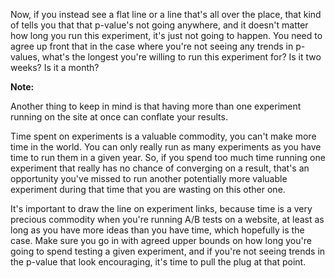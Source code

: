 Now, if you instead see a flat line or a line that's all over the place, that kind of tells you that that p-value's not going anywhere, and it doesn't matter how long you run this experiment, it's just not going to happen. You need to agree up front that in the case where you're not seeing any trends in p-values, what's the longest you're willing to run this experiment for? Is it two weeks? Is it a month?

**Note:**

Another thing to keep in mind is that having more than one experiment running on the site at once can conflate your results.

Time spent on experiments is a valuable commodity, you can't make more time in the world. You can only really run as many experiments as you have time to run them in a given year. So, if you spend too much time running one experiment that really has no chance of converging on a result, that's an opportunity you've missed to run another potentially more valuable experiment during that time that you are wasting on this other one.

It's important to draw the line on experiment links, because time is a very precious commodity when you're running A/B tests on a website, at least as long as you have more ideas than you have time, which hopefully is the case. Make sure you go in with agreed upper bounds on how long you're going to spend testing a given experiment, and if you're not seeing trends in the p-value that look encouraging, it's time to pull the plug at that point.

